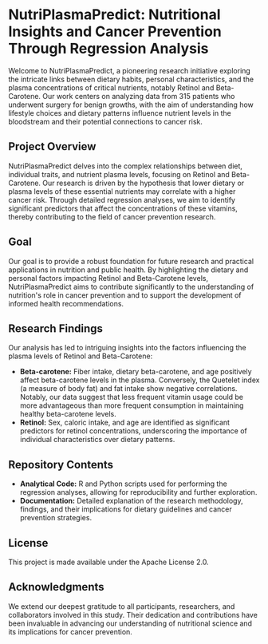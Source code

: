 # NutriPlasmaPredict: Nutritional Insights and Cancer Prevention Through Regression Analysis

Welcome to NutriPlasmaPredict, a pioneering research initiative exploring the intricate links between dietary habits, personal characteristics, and the plasma concentrations of critical nutrients, notably Retinol and Beta-Carotene. Our work centers on analyzing data from 315 patients who underwent surgery for benign growths, with the aim of understanding how lifestyle choices and dietary patterns influence nutrient levels in the bloodstream and their potential connections to cancer risk.

## Project Overview

NutriPlasmaPredict delves into the complex relationships between diet, individual traits, and nutrient plasma levels, focusing on Retinol and Beta-Carotene. Our research is driven by the hypothesis that lower dietary or plasma levels of these essential nutrients may correlate with a higher cancer risk. Through detailed regression analyses, we aim to identify significant predictors that affect the concentrations of these vitamins, thereby contributing to the field of cancer prevention research.

## Goal

Our goal is to provide a robust foundation for future research and practical applications in nutrition and public health. By highlighting the dietary and personal factors impacting Retinol and Beta-Carotene levels, NutriPlasmaPredict aims to contribute significantly to the understanding of nutrition's role in cancer prevention and to support the development of informed health recommendations.

## Research Findings

Our analysis has led to intriguing insights into the factors influencing the plasma levels of Retinol and Beta-Carotene:

- **Beta-carotene:** Fiber intake, dietary beta-carotene, and age positively affect beta-carotene levels in the plasma. Conversely, the Quetelet index (a measure of body fat) and fat intake show negative correlations. Notably, our data suggest that less frequent vitamin usage could be more advantageous than more frequent consumption in maintaining healthy beta-carotene levels.
- **Retinol:** Sex, caloric intake, and age are identified as significant predictors for retinol concentrations, underscoring the importance of individual characteristics over dietary patterns.

## Repository Contents

- **Analytical Code:** R and Python scripts used for performing the regression analyses, allowing for reproducibility and further exploration.
- **Documentation:** Detailed explanation of the research methodology, findings, and their implications for dietary guidelines and cancer prevention strategies.

## License

This project is made available under the Apache License 2.0.

## Acknowledgments

We extend our deepest gratitude to all participants, researchers, and collaborators involved in this study. Their dedication and contributions have been invaluable in advancing our understanding of nutritional science and its implications for cancer prevention.
